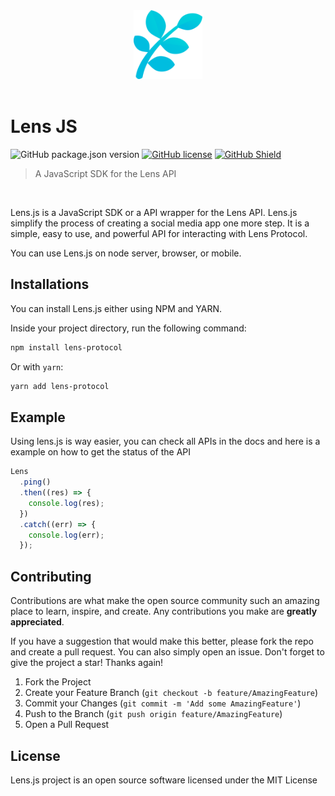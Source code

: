 <div align="center">
  <img src="Logo.png" width="110" height="110"/>
</div>

<br/>

# Lens JS
![GitHub package.json version](https://img.shields.io/github/package-json/v/suhailkakar/lens.js.svg)
[![GitHub license](https://img.shields.io/github/license/suhailkakar/lens.js.svg)](https://github.com/suhailkakar/lens.js/blob/master/LICENSE)
[![GitHub Shield](https://img.shields.io/badge/open-GitPod-D4973A?logo=gitpod)](https://gitpod.io/#https://github.com/suhailkakar/lens.js)
> A JavaScript SDK for the Lens API

<br/>

Lens.js is a JavaScript SDK or a API wrapper for the Lens API. 
Lens.js simplify the process of creating a social media app one more step.
It is a simple, easy to use, and powerful API for interacting with Lens Protocol. 

You can use Lens.js on node server, browser, or mobile.

## Installations

You can install Lens.js either using NPM and YARN. 



Inside your project directory, run the following command:

```sh
npm install lens-protocol
```

Or with `yarn`:

```sh
yarn add lens-protocol
```

## Example 

Using lens.js is way easier, you can check all APIs in the docs and here is a example on how to get the status of the API 

```js
Lens
  .ping()
  .then((res) => {
    console.log(res);
  })
  .catch((err) => {
    console.log(err);
  });
```


## Contributing

Contributions are what make the open source community such an amazing place to learn, inspire, and create. Any contributions you make are **greatly appreciated**.

If you have a suggestion that would make this better, please fork the repo and create a pull request. You can also simply open an issue.
Don't forget to give the project a star! Thanks again!

1. Fork the Project
2. Create your Feature Branch (`git checkout -b feature/AmazingFeature`)
3. Commit your Changes (`git commit -m 'Add some AmazingFeature'`)
4. Push to the Branch (`git push origin feature/AmazingFeature`)
5. Open a Pull Request

## License

Lens.js project is an open source software licensed under the MIT License

